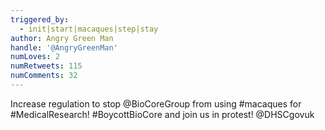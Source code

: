 ```yaml
---
triggered_by:
  - init|start|macaques|step|stay
author: Angry Green Man
handle: '@AngryGreenMan'
numLoves: 2
numRetweets: 115
numComments: 32
---
```

Increase regulation to stop @BioCoreGroup from using #macaques for #MedicalResearch! #BoycottBioCore and join us in protest! @DHSCgovuk

